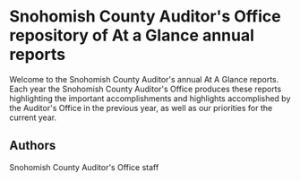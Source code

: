 <h1>Snohomish County Auditor's Office repository of At a Glance annual reports</h1>
  <p></p>Welcome to the Snohomish County Auditor's annual At A Glance reports. Each year the Snohomish County Auditor's Office produces these reports highlighting the important accomplishments and highlights accomplished by the Auditor's Office in the previous year, as well as our priorities for the current year.</p>

<h2>Authors</h2>
<p>Snohomish County Auditor's Office staff</p>
